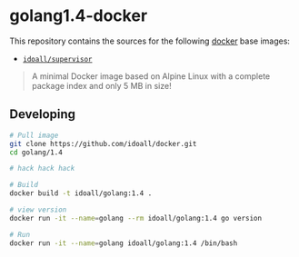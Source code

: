 
golang1.4-docker
=============


This repository contains the sources for the following [docker](https://docker.io) base images:
- [`idoall/supervisor`](https://hub.docker.com/r/idoall/supervisor/)

> A minimal Docker image based on Alpine Linux with a complete package index and only 5 MB in size!

## Developing

```bash
# Pull image
git clone https://github.com/idoall/docker.git
cd golang/1.4

# hack hack hack

# Build
docker build -t idoall/golang:1.4 .

# view version
docker run -it --name=golang --rm idoall/golang:1.4 go version

# Run
docker run -it --name=golang idoall/golang:1.4 /bin/bash
```
